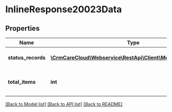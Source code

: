 # InlineResponse20023Data

## Properties
Name | Type | Description | Notes
------------ | ------------- | ------------- | -------------
**status_records** | [**\CrmCareCloud\Webservice\RestApi\Client\Model\StatusRecord[]**](StatusRecord.md) | List of status records | [optional] 
**total_items** | **int** | Count of all found status records | [optional] 

[[Back to Model list]](../../README.md#documentation-for-models) [[Back to API list]](../../README.md#documentation-for-api-endpoints) [[Back to README]](../../README.md)


